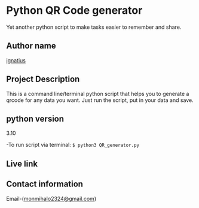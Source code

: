 # Python QR Code generator

Yet another python script to make tasks easier to remember and share.

## Author name
[ignatius](https://github.com/monty-xtius/QR-code-generator.git)

## Project Description
This is a command line/terminal python script that helps you to generate a qrcode for any data you want. Just run the script, put in your data and save.

## python version
3.10

-To run script via terminal:
`$ python3 QR_generator.py`

## Live link
## Contact information
Email-(monmihalo2324@gmail.com)